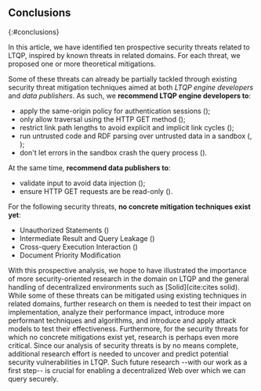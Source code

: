 ## Conclusions
{:#conclusions}

In this article, we have identified ten prospective security threats related to LTQP,
inspired by known threats in related domains.
For each threat, we proposed one or more theoretical mitigations.

Some of these threats can already be partially tackled through existing security threat mitigation techniques
aimed at both *LTQP engine developers* and *data publishers*.
As such, we **recommend LTQP engine developers to**:

* apply the same-origin policy for authentication sessions ([](#threat-session-hijacking));
* only allow traversal using the HTTP GET method ([](#threat-session-hijacking));
* restrict link path lengths to avoid explicit and implicit link cycles ([](#threat-link-cycles));
* run untrusted code and RDF parsing over untrusted data in a sandbox ([](#threat-arbitrary-code-exec), [](#threat-system-hogging));
* don't let errors in the sandbox crash the query process ([](#threat-document-corruption)).

At the same time, **recommend data publishers to**:

* validate input to avoid data injection ([](#threat-cross-site-injection));
* ensure HTTP GET requests are be read-only ([](#threat-session-hijacking)).

For the following security threats, **no concrete mitigation techniques exist yet**:

* Unauthorized Statements ([](#threat-unauthorized-statements))
* Intermediate Result and Query Leakage ([](#threat-intermediate-leakage))
* Cross-query Execution Interaction ([](#threat-cross-query-interaction))
* Document Priority Modification [](#threat-doc-priority-modification)

With this prospective analysis, we hope to have illustrated the importance of more security-oriented research
in the domain on LTQP and the general handling of decentralized environments such as [Solid](cite:cites solid).
While some of these threats can be mitigated using existing techniques in related domains,
further research on them is needed to test their impact on implementation,
analyze their performance impact,
introduce more performant techniques and algorithms,
and introduce and apply attack models to test their effectiveness.
Furthermore, for the security threats for which no concrete mitigations exist yet,
research is perhaps even more critical.
Since our analysis of security threats is by no means complete,
additional research effort is needed to uncover and predict potential security vulnerabilities in LTQP.
Such future research --with our work as a first step-- is crucial for enabling a decentralized Web over which we can query securely.
